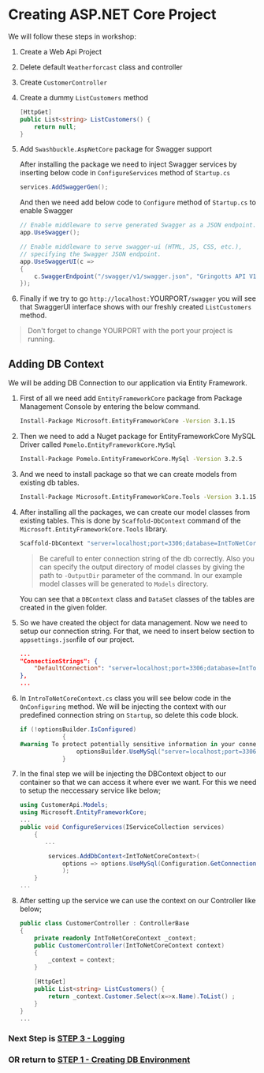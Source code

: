 # Creating ASP.NET Core Project

We will follow these steps in workshop:

1. Create a Web Api Project
2. Delete default `Weatherforcast` class and controller
3. Create `CustomerController`
4. Create a dummy `ListCustomers` method

    ```csharp
    [HttpGet]
    public List<string> ListCustomers() {
        return null;
    }
    ```

5. Add `Swashbuckle.AspNetCore` package for Swagger support 

    After installing the package we need to inject Swagger services by inserting below code in `ConfigureServices` method of `Startup.cs`
    ```csharp
    services.AddSwaggerGen();
    ```

    And then we need add below code to `Configure` method of `Startup.cs` to enable Swagger

    ```csharp
    // Enable middleware to serve generated Swagger as a JSON endpoint.
    app.UseSwagger();

    // Enable middleware to serve swagger-ui (HTML, JS, CSS, etc.),
    // specifying the Swagger JSON endpoint.
    app.UseSwaggerUI(c =>
    {
        c.SwaggerEndpoint("/swagger/v1/swagger.json", "Gringotts API V1");
    });
    ```

6. Finally if we try to go `http://localhost:`YOURPORT`/swagger` you will see that SwaggerUI interface shows with our freshly created `ListCustomers` method.

> Don't forget to change YOURPORT with the port your project is running.


## Adding DB Context

We will be adding DB Connection to our application via Entity Framework.

1. First of all we need add `EntityFrameworkCore` package from Package Management Console by entering the below command.

    ```bash
    Install-Package Microsoft.EntityFrameworkCore -Version 3.1.15
    ```

2. Then we need to add a Nuget package for EntityFrameworkCore MySQL Driver called `Pomelo.EntityFrameworkCore.MySql` 

    ```bash
    Install-Package Pomelo.EntityFrameworkCore.MySql -Version 3.2.5
    ```

3. And we need to install package so that we can create models from existing db tables.

    ```bash
    Install-Package Microsoft.EntityFrameworkCore.Tools -Version 3.1.15
    ```

4. After installing all the packages, we can create our model classes from existing tables. This is done by `Scaffold-DbContext` command of the `Microsoft.EntityFrameworkCore.Tools` library. 

    ```bash
    Scaffold-DbContext "server=localhost;port=3306;database=IntToNetCore;user=root;password=mariafornetcore" Pomelo.EntityFrameworkCore.MySql -OutputDir Models
    ```
    > Be carefull to enter connection string of the db correctly. Also you can specify the output directory of model classes by giving the path to `-OutputDir` parameter of the command. In our example model classes will be generated to `Models` directory.

    You can see that a `DBContext` class and `DataSet` classes of the tables are created in the given folder.

5. So we have created the object for data management. Now we need to setup our connection string. For that, we need to insert below section to `appsettings.json`file of our project.

    ```json
    ...
    "ConnectionStrings": {
        "DefaultConnection": "server=localhost;port=3306;database=IntToNetCore;user=root;password=mariafornetcore"
    },
    ...
    ```
6. In `IntroToNetCoreContext.cs` class you will see below code in the `OnConfiguring` method. We will be injecting the context with our predefined connection string on `Startup`, so delete this code block.

    ```csharp
    if (!optionsBuilder.IsConfigured)
                {
    #warning To protect potentially sensitive information in your connection string, you should move it out of source code. See http://go.microsoft.com/fwlink/?LinkId=723263 for guidance on storing connection strings.
                    optionsBuilder.UseMySql("server=localhost;port=3306;database=IntToNetCore;user=root;password=mariafornetcore", x => x.ServerVersion("10.5.10-mariadb"));
                }
    ```

7. In the final step we will be injecting the DBContext object to our container so that we can access it where ever we want. For this we need to setup the neccessary service like below;

    ```csharp
    using CustomerApi.Models;
    using Microsoft.EntityFrameworkCore;
    ...
    public void ConfigureServices(IServiceCollection services)
        {
           ...

            services.AddDbContext<IntToNetCoreContext>(
                options => options.UseMySql(Configuration.GetConnectionString("DefaultConnection"))
                );
        }
    ...
    ```

8. After setting up the service we can use the context on our Controller like below;

    ```csharp
    public class CustomerController : ControllerBase
    {
        private readonly IntToNetCoreContext _context;
        public CustomerController(IntToNetCoreContext context)
        {
            _context = context;
        }

        [HttpGet]
        public List<string> ListCustomers() {
            return _context.Customer.Select(x=>x.Name).ToList() ;
        }
    }
    ...
    ```
### Next Step is [STEP 3 - Logging](STEP3-Logging.md)

### OR return to [STEP 1 - Creating DB Environment](STEP1-DBEnvironment.md)